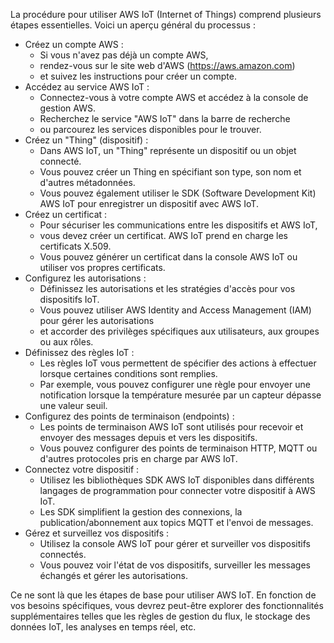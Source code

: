 La procédure pour utiliser AWS IoT (Internet of Things) comprend plusieurs étapes essentielles. 
Voici un aperçu général du processus :

- Créez un compte AWS :
  - Si vous n'avez pas déjà un compte AWS,
  - rendez-vous sur le site web d'AWS (https://aws.amazon.com)
  - et suivez les instructions pour créer un compte.
- Accédez au service AWS IoT :
  - Connectez-vous à votre compte AWS et accédez à la console de gestion AWS.
  - Recherchez le service "AWS IoT" dans la barre de recherche
  - ou parcourez les services disponibles pour le trouver.
- Créez un "Thing" (dispositif) :
  - Dans AWS IoT, un "Thing" représente un dispositif ou un objet connecté.
  - Vous pouvez créer un Thing en spécifiant son type, son nom et d'autres métadonnées.
  - Vous pouvez également utiliser le SDK (Software Development Kit) AWS IoT pour enregistrer un dispositif avec AWS IoT.
- Créez un certificat :
  - Pour sécuriser les communications entre les dispositifs et AWS IoT,
  - vous devez créer un certificat. AWS IoT prend en charge les certificats X.509.
  - Vous pouvez générer un certificat dans la console AWS IoT ou utiliser vos propres certificats.
- Configurez les autorisations :
  - Définissez les autorisations et les stratégies d'accès pour vos dispositifs IoT.
  - Vous pouvez utiliser AWS Identity and Access Management (IAM) pour gérer les autorisations
  - et accorder des privilèges spécifiques aux utilisateurs, aux groupes ou aux rôles.
- Définissez des règles IoT :
  - Les règles IoT vous permettent de spécifier des actions à effectuer lorsque certaines conditions sont remplies.
  - Par exemple, vous pouvez configurer une règle pour envoyer une notification lorsque la température mesurée par un capteur dépasse une valeur seuil.
- Configurez des points de terminaison (endpoints) :
  - Les points de terminaison AWS IoT sont utilisés pour recevoir et envoyer des messages depuis et vers les dispositifs.
  - Vous pouvez configurer des points de terminaison HTTP, MQTT ou d'autres protocoles pris en charge par AWS IoT.
- Connectez votre dispositif :
  - Utilisez les bibliothèques SDK AWS IoT disponibles dans différents langages de programmation pour connecter votre dispositif à AWS IoT.
  - Les SDK simplifient la gestion des connexions, la publication/abonnement aux topics MQTT et l'envoi de messages.
- Gérez et surveillez vos dispositifs :
  - Utilisez la console AWS IoT pour gérer et surveiller vos dispositifs connectés.
  - Vous pouvez voir l'état de vos dispositifs, surveiller les messages échangés et gérer les autorisations.

Ce ne sont là que les étapes de base pour utiliser AWS IoT. En fonction de vos besoins spécifiques, 
vous devrez peut-être explorer des fonctionnalités supplémentaires telles que les règles de gestion du flux, 
le stockage des données IoT, les analyses en temps réel, etc.
